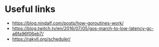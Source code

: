 # Useful links

- https://blog.nindalf.com/posts/how-goroutines-work/
- https://blog.twitch.tv/en/2016/07/05/gos-march-to-low-latency-gc-a6fa96f06eb7/
- https://rakyll.org/scheduler/
